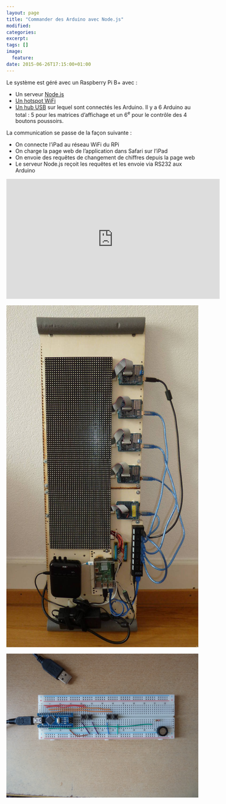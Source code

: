 ```yaml
---
layout: page
title: "Commander des Arduino avec Node.js"
modified:
categories:
excerpt:
tags: []
image:
  feature:
date: 2015-06-26T17:15:00+01:00
---
```




Le système est géré avec un Raspberry Pi B+ avec :

- Un serveur [Node.js](https://nodejs.org)
- [Un hotspot WiFi](https://learn.adafruit.com/setting-up-a-raspberry-pi-as-a-wifi-access-point?view=all)
- [Un hub USB](http://ouilogique.com/blog/usb_hub_test/) sur lequel sont connectés les Arduino. Il y a 6 Arduino au total : 5 pour les matrices d’affichage et un 6<sup>e</sup> pour le contrôle des 4 boutons poussoirs.

La communication se passe de la façon suivante :

- On connecte l’iPad au réseau WiFi du RPi
- On charge la page web de l’application dans Safari sur l’iPad
- On envoie des requêtes de changement de chiffres depuis la page web
- Le serveur Node.js reçoit les requêtes et les envoie via RS232 aux Arduino


<iframe width="560" height="315" src="https://www.youtube.com/embed/b8a_t5Tyg44" frameborder="0" allowfullscreen></iframe>

![](/files/2015-06-26-nodejs_arduino_matrices/2015-05-29_platine.jpg)

![](/files/2015-06-26-nodejs_arduino_matrices/2015-05-30_boutons.jpg)
